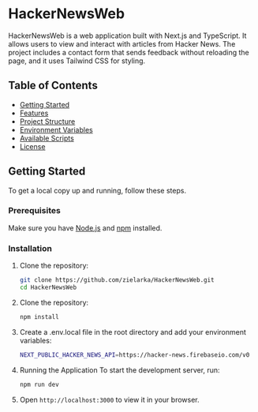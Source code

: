 # HackerNewsWeb

HackerNewsWeb is a web application built with Next.js and TypeScript. It allows users to view and interact with articles from Hacker News. The project includes a contact form that sends feedback without reloading the page, and it uses Tailwind CSS for styling.

## Table of Contents

- [Getting Started](#getting-started)
- [Features](#features)
- [Project Structure](#project-structure)
- [Environment Variables](#environment-variables)
- [Available Scripts](#available-scripts)
- [License](#license)

## Getting Started

To get a local copy up and running, follow these steps.

### Prerequisites

Make sure you have [Node.js](https://nodejs.org/en/) and [npm](https://www.npmjs.com/) installed.

### Installation

1. Clone the repository:

   ```bash
   git clone https://github.com/zielarka/HackerNewsWeb.git
   cd HackerNewsWeb

2. Clone the repository:
    ```bash
   npm install

3. Create a .env.local file in the root directory and add your environment variables:
    ```bash
    NEXT_PUBLIC_HACKER_NEWS_API=https://hacker-news.firebaseio.com/v0

4. Running the Application To start the development server, run:
    ```bash
    npm run dev

5. Open ```http://localhost:3000``` to view it in your browser.